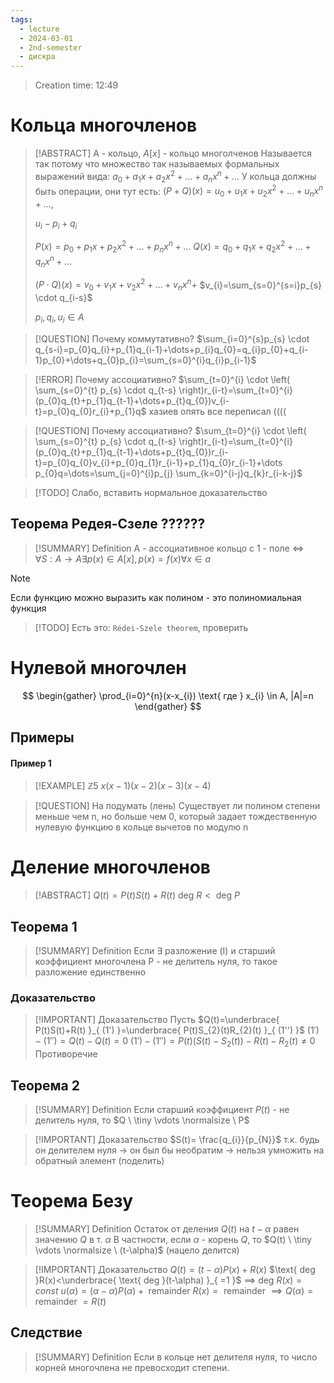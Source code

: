 ```yaml
---
tags:
  - lecture
  - 2024-03-01
  - 2nd-semester
  - дискра
---
```


> Creation time: 12:49

# Кольца многочленов

>[!ABSTRACT]
>A - кольцо, $A[x]$ - кольцо многолченов
>Называется так потому что множество так называемых формальных выражений вида: $a_{0}+ a_{1}x+a_{2}x^{2}+ \dots+ a_{n}x^{n}+\dots$
>У кольца должны быть операции, они тут есть:
>$(P+Q)(x)=u_{0}+u_{1}x+u_{2}x^{2}+\dots+u_{n}x^{n}+\dots$, 
>
>$u_{i}-p_{i}+q_{i}$
>
>$P(x)=p_{0}+p_{1}x+p_{2}x^{2}+\dots+p_{n}x^{n}+\dots$ 
>$Q(x)=q_{0}+q_{1}x+q_{2}x^{2}+\dots+q_{n}x^{n}+\dots$
>
>$(P \cdot Q)(x)=v_{0}+v_{1}x+v_{2}x^{2}+\dots+v_{n}x^{n}+$
>$v_{i}=\sum_{s=0}^{s=i}p_{s} \cdot q_{i-s}$
>
>$p_{i},q_{i}, u_{i}  \in A$
>

>[!QUESTION] Почему коммутативно?
>$\sum_{i=0}^{s}p_{s} \cdot q_{s-i}=p_{0}q_{i}+p_{1}q_{i-1}+\dots+p_{i}q_{0}=q_{i}p_{0}+q_{i-1}p_{0}+\dots+q_{0}p_{i}=\sum_{s=0}^{i}q_{i}p_{i-1}$

>[!ERROR] Почему ассоциативно?
>$\sum_{t=0}^{i} \cdot \left( \sum_{s=0}^{t} p_{s} \cdot q_{t-s} \right)r_{i-t}=\sum_{t=0}^{i}(p_{0}q_{t}+p_{1}q_{t-1}+\dots+p_{t}q_{0})v_{i-t}=p_{0}q_{0}r_{i}+p_{1}q$
>хазиев опять все переписал ((((

>[!QUESTION] Почему ассоциативно?
>$\sum_{t=0}^{i} \cdot \left( \sum_{s=0}^{t} p_{s} \cdot q_{t-s} \right)r_{i-t}=\sum_{t=0}^{i}(p_{0}q_{t}+p_{1}q_{t-1}+\dots+p_{t}q_{0})r_{i-t}=p_{0}q_{0}v_{i}+p_{0}q_{1}r_{i-1}+p_{1}q_{0}r_{i-1}+\dots p_{0}q=\dots=\sum_{j=0}^{i}p_{j} \sum_{k=0}^{i-j}q_{k}r_{i-k-j}$

>[!TODO]
>Слабо, вставить нормальное доказательство


 
## Теорема Редея-Сзеле ??????
 
>[!SUMMARY] Definition
>A - ассоциативное  кольцо с 1 - поле $\iff$ $\forall S:A \to A \exists p(x)  \in A[x], p(x)=f(x) \forall x  \in a$

>[!NOTE]
>Если функцию можно выразить как полином - это полиномиальная функция

>[!TODO]
>Есть это: `Rédei-Szele theorem`, проверить
# Нулевой многочлен

$$
\begin{gather}
\prod_{i=0}^{n}(x-x_{i}) \text{ где } x_{i}  \in  A, |A|=n 
\end{gather}
$$

## Примеры

#### Пример 1

>[!EXAMPLE]
>$\mathbb{Z}5$
>$x(x-1)(x-2)(x-3)(x-4)$

> [!QUESTION] На подумать (лень)
>Существует ли полином степени меньше чем n, но больше чем 0, который задает тождественную нулевую функцию в кольце вычетов по модулю n

# Деление многочленов

>[!ABSTRACT]
>$Q(t)=P(t)S(t)+R(t)$  $\text{ deg }R < \text{ deg } P$

## Теорема 1

>[!SUMMARY] Definition
>Если $\exists$ разложение (I) и старший коэффициент многочлена P - не делитель нуля, то такое разложение единственно

### Доказательство

>[!IMPORTANT] Доказательство 
>Пусть $Q(t)=\underbrace{ P(t)S(t)+R(t) }_{ (1') }=\underbrace{ P(t)S_{2}(t)R_{2}(t) }_{ (1'') }$ 
>$(1')-(1'')=Q(t)-Q(t)=0$
>$(1')-(1'')=P(t)(S(t)-S_{2}(t))-R(t)-R_{2}(t) \neq 0$
>Противоречие

## Теорема 2

>[!SUMMARY] Definition
>Если старший коэффициент $P(t)$ - не делитель нуля, то $Q  \ \tiny \vdots \normalsize \ P$ 

>[!IMPORTANT] Доказательство
>$S(t)= \frac{q_{i}}{p_{N}}$
>т.к. будь он делителем нуля -> он был бы необратим -> нельзя умножить на обратный элемент (поделить)

# Теорема Безу

>[!SUMMARY] Definition
>Остаток от деления $Q(t)$ на $t-\alpha$ равен значению $Q$ в т. $\alpha$ В частности, если $\alpha$ - корень $Q$, то $Q(t)  \ \tiny \vdots \normalsize \ (t-\alpha)$ (нацело делится)

>[!IMPORTANT] Доказательство
>$Q(t)=(t-\alpha)P(x)+R(x)$
>$\text{ deg }R(x)<\underbrace{ \text{ deg }(t-\alpha) }_{ =1 }$ $\implies$ $\text{ deg }R(x)=const$
>$u(\alpha)=(\alpha-\alpha)P(\alpha)+\text{ remainder }$
>$R(x)=\text{ remainder }$
>$\implies Q(\alpha)=\text{ remainder }=R(t)$

## Следствие

>[!SUMMARY] Definition
>Если в кольце нет делителя нуля, то число корней многочлена не превосходит степени.

